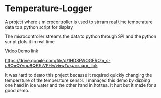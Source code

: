 # Temperature-Logger
A project where a microcontroller is used to stream real time temperature data to a python script for display

The microcontroller streams the data to python through SPI and the python script plots it in real time 

Video Demo link

https://drive.google.com/file/d/1HD8FWOGEROm_s-cROeOYvnpRQKHtVFHv/view?usp=share_link

It was hard to demo this project because it required quickly changing the temperature of the temperature sensor. I managed this demo by dipping one hand in ice water and the other hand in hot tea. It hurt but it made for a good demo.
